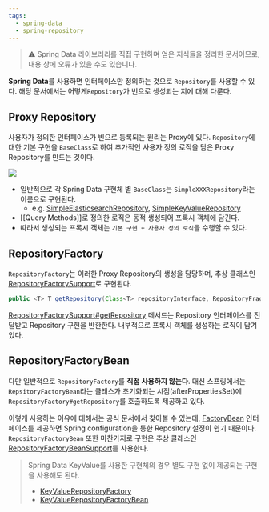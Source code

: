 ```yaml
---
tags:
  - spring-data
  - spring-repository
---
```


> ⚠️ Spring Data 라이브러리를 직접 구현하며 얻은 지식들을 정리한 문서이므로, 내용 상에 오류가 있을 수도 있습니다.

**Spring Data**를 사용하면 인터페이스만 정의하는 것으로 `Repository`를 사용할 수 있다. 해당 문서에서는 어떻게`Repository`가 빈으로 생성되는 지에 대해 다룬다.
## Proxy Repository

사용자가 정의한 인터페이스가 빈으로 등록되는 원리는 Proxy에 있다. `Repository`에 대한 기본 구현을 `BaseClass`로 하여 추가적인 사용자 정의 로직을 담은 Proxy Repository를 만드는 것이다.

![](https://docs.spring.io/spring-framework/reference/_images/aop-proxy-call.png)

- 일반적으로 각 Spring Data 구현체 별 `BaseClass`는 `SimpleXXXRepository`라는 이름으로 구현된다.
	- e.g. [SimpleElasticsearchRepository](https://docs.spring.io/spring-data/elasticsearch/docs/current/api/org/springframework/data/elasticsearch/repository/support/SimpleElasticsearchRepository.html), [SimpleKeyValueRepository](https://docs.spring.io/spring-data/keyvalue/docs/current/api/org/springframework/data/keyvalue/repository/support/SimpleKeyValueRepository.html)
- [[Query Methods]]로 정의한 로직은 동적 생성되어 프록시 객체에 담긴다.
- 따라서 생성되는 프록시 객체는 `기본 구현 + 사용자 정의 로직`을 수행할 수 있다.
## RepositoryFactory

`RepositoryFactory`는 이러한 Proxy Repository의 생성을 담당하며, 추상 클래스인 [RepositoryFactorySupport](https://docs.spring.io/spring-data/commons/docs/current/api/org/springframework/data/repository/core/support/RepositoryFactorySupport.html#getRepository(java.lang.Class))로 구현된다.

```java
public <T> T getRepository(Class<T> repositoryInterface, RepositoryFragments fragments)
```

[RepositoryFactorySupport#getRepository](https://docs.spring.io/spring-data/commons/docs/current/api/org/springframework/data/repository/core/support/RepositoryFactorySupport.html#getRepository(java.lang.Class)) 메서드는 Repository 인터페이스를 전달받고 Repository 구현을 반환한다. 내부적으로 프록시 객체를 생성하는 로직이 담겨 있다.
## RepositoryFactoryBean

다만 일반적으로 `RepositoryFactory`를 **직접 사용하지 않는다**. 대신 스프링에서는 `RepsitoryFactoryBean`라는 클래스가 초기화되는 시점(afterPropertiesSet)에 `RepositoryFactory#getRepository`를 호출하도록 제공하고 있다. 

이렇게 사용하는 이유에 대해서는 공식 문서에서 찾아볼 수 있는데, [FactoryBean](https://docs.spring.io/spring-framework/docs/6.0.13/javadoc-api/org/springframework/beans/factory/FactoryBean.html) 인터페이스를 제공하면 Spring configuration을 통한 Repository 설정이 쉽기 때문이다. `RepositoryFactoryBean` 또한 마찬가지로 구현은 추상 클래스인 [RepositoryFactoryBeanSupport](https://docs.spring.io/spring-data/commons/docs/current/api/org/springframework/data/repository/core/support/RepositoryFactoryBeanSupport.html)를 사용한다.

> Spring Data KeyValue를 사용한 구현체의 경우 별도 구현 없이 제공되는 구현을 사용해도 된다.
> - [KeyValueRepositoryFactory](https://docs.spring.io/spring-data/keyvalue/docs/current/api/org/springframework/data/keyvalue/repository/support/KeyValueRepositoryFactory.html)
> - [KeyValueRepositoryFactoryBean](https://docs.spring.io/spring-data/keyvalue/docs/current/api/org/springframework/data/keyvalue/repository/support/KeyValueRepositoryFactoryBean.html)

